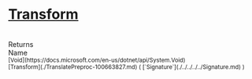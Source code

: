 # [Transform](./TranslatePreproc-100663827.md)


<br>
Returns<img width=542/>Name
<br>
<sub>[Void](https://docs.microsoft.com/en-us/dotnet/api/System.Void)</sub><img width=500/><sub>[Transform](./TranslatePreproc-100663827.md) ( [`Signature`](./../../../../Signature.md) )</sub><br>


